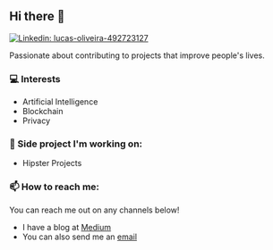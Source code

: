 ## Hi there 👋

[![Linkedin: lucas-oliveira-492723127](https://img.shields.io/badge/-Lucas%20Olivera-blue?style=flat-square&logo=Linkedin&logoColor=white&link=https://www.linkedin.com/in/lucas-oliveira-492723127/)](https://www.linkedin.com/in/lucas-oliveira-492723127/)

Passionate about contributing to projects that improve people's lives.

### 💻 Interests

- Artificial Intelligence
- Blockchain
- Privacy

### 🔭 Side project I'm working on:

- Hipster Projects

### 📫 How to reach me:

You can reach me out on any channels below!

- I have a blog at [Medium](https://medium.com/@lucasoliveiras)
- You can also send me an [email](mailto:oliveirasp6@gmail.com)
